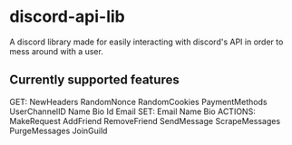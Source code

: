 # discord-api-lib
A discord library made for easily interacting with discord's API in order to mess around with a user.

Currently supported features
----------------------------
GET:
    NewHeaders
    RandomNonce
    RandomCookies
    PaymentMethods
    UserChannelID
    Name
    Bio
    Id
    Email
SET:
    Email
    Name
    Bio
ACTIONS:
    MakeRequest
    AddFriend
    RemoveFriend
    SendMessage
    ScrapeMessages
    PurgeMessages
    JoinGuild
